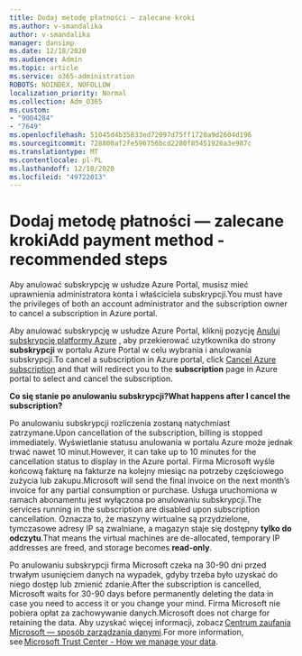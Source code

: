 ```yaml
---
title: Dodaj metodę płatności — zalecane kroki
ms.author: v-smandalika
author: v-smandalika
manager: dansimp
ms.date: 12/18/2020
ms.audience: Admin
ms.topic: article
ms.service: o365-administration
ROBOTS: NOINDEX, NOFOLLOW
localization_priority: Normal
ms.collection: Adm_O365
ms.custom:
- "9004284"
- "7649"
ms.openlocfilehash: 51045d4b35833ed72097d75ff1720a9d2604d196
ms.sourcegitcommit: 728800af2fe596756bcd2280f85451926a3e987c
ms.translationtype: MT
ms.contentlocale: pl-PL
ms.lasthandoff: 12/18/2020
ms.locfileid: "49722013"
---
```

# <a name="add-payment-method---recommended-steps"></a><span data-ttu-id="bb2ca-102">Dodaj metodę płatności — zalecane kroki</span><span class="sxs-lookup"><span data-stu-id="bb2ca-102">Add payment method - recommended steps</span></span>

<span data-ttu-id="bb2ca-103">Aby anulować subskrypcję w usłudze Azure Portal, musisz mieć uprawnienia administratora konta i właściciela subskrypcji.</span><span class="sxs-lookup"><span data-stu-id="bb2ca-103">You must have the privileges of both an account administrator and the subscription owner to cancel a subscription in Azure portal.</span></span> 

<span data-ttu-id="bb2ca-104">Aby anulować subskrypcję w usłudze Azure Portal, kliknij pozycję [Anuluj subskrypcję platformy Azure](https://ms.portal.azure.com/#blade/Microsoft_Azure_Billing/SubscriptionsBlade) , aby przekierować użytkownika do strony **subskrypcji** w portalu Azure Portal w celu wybrania i anulowania subskrypcji.</span><span class="sxs-lookup"><span data-stu-id="bb2ca-104">To cancel a subscription in Azure portal, click [Cancel Azure subscription](https://ms.portal.azure.com/#blade/Microsoft_Azure_Billing/SubscriptionsBlade) and that will redirect you to the **subscription** page in Azure portal to select and cancel the subscription.</span></span> 

<span data-ttu-id="bb2ca-105">**Co się stanie po anulowaniu subskrypcji?**</span><span class="sxs-lookup"><span data-stu-id="bb2ca-105">**What happens after I cancel the subscription?**</span></span> 

<span data-ttu-id="bb2ca-106">Po anulowaniu subskrypcji rozliczenia zostaną natychmiast zatrzymane.</span><span class="sxs-lookup"><span data-stu-id="bb2ca-106">Upon cancellation of the subscription, billing is stopped immediately.</span></span> <span data-ttu-id="bb2ca-107">Wyświetlanie statusu anulowania w portalu Azure może jednak trwać nawet 10 minut.</span><span class="sxs-lookup"><span data-stu-id="bb2ca-107">However, it can take up to 10 minutes for the cancellation status to display in the Azure portal.</span></span> <span data-ttu-id="bb2ca-108">Firma Microsoft wyśle końcową fakturę na fakturze na kolejny miesiąc na potrzeby częściowego zużycia lub zakupu.</span><span class="sxs-lookup"><span data-stu-id="bb2ca-108">Microsoft will send the final invoice on the next month’s invoice for any partial consumption or purchase.</span></span> <span data-ttu-id="bb2ca-109">Usługa uruchomiona w ramach abonamentu jest wyłączona po anulowaniu subskrypcji.</span><span class="sxs-lookup"><span data-stu-id="bb2ca-109">The services running in the subscription are disabled upon subscription cancellation.</span></span> <span data-ttu-id="bb2ca-110">Oznacza to, że maszyny wirtualne są przydzielone, tymczasowe adresy IP są zwalniane, a magazyn staje się dostępny **tylko do odczytu**.</span><span class="sxs-lookup"><span data-stu-id="bb2ca-110">That means the virtual machines are de-allocated, temporary IP addresses are freed, and storage becomes **read-only**.</span></span> 

<span data-ttu-id="bb2ca-111">Po anulowaniu subskrypcji firma Microsoft czeka na 30-90 dni przed trwałym usunięciem danych na wypadek, gdyby trzeba było uzyskać do niego dostęp lub zmienić zdanie.</span><span class="sxs-lookup"><span data-stu-id="bb2ca-111">After the subscription is cancelled, Microsoft waits for 30-90 days before permanently deleting the data in case you need to access it or you change your mind.</span></span> <span data-ttu-id="bb2ca-112">Firma Microsoft nie pobiera opłat za zachowywanie danych.</span><span class="sxs-lookup"><span data-stu-id="bb2ca-112">Microsoft does not charge for retaining the data.</span></span> <span data-ttu-id="bb2ca-113">Aby uzyskać więcej informacji, zobacz [Centrum zaufania Microsoft — sposób zarządzania danymi](https://www.microsoft.com/trust-center/privacy/data-management#leave).</span><span class="sxs-lookup"><span data-stu-id="bb2ca-113">For more information, see [Microsoft Trust Center - How we manage your data](https://www.microsoft.com/trust-center/privacy/data-management#leave).</span></span>



